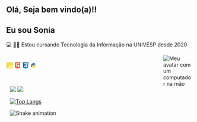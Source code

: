 ## Olá, Seja bem vindo(a)!!
## Eu sou **Sonia**

:computer: :woman_student: Estou cursando Tecnologia da Informação na UNIVESP desde 2020

 
 <img align="right" width="15%" src="https://octodex.github.com/images/octoliberty.png" hspace="1%" alt="Meu avatar com um computador na mão">
<div style="display: inline_block" style="margin: 10px"><br>
  <img align="center" alt="Js" width="3.5%" src="https://raw.githubusercontent.com/devicons/devicon/master/icons/javascript/javascript-plain.svg">
  
  <img align="center" alt="HTML" width="3.5%" src="https://raw.githubusercontent.com/devicons/devicon/master/icons/html5/html5-original.svg">
  
  <img align="center" alt="CSS" width="3.5%" src="https://raw.githubusercontent.com/devicons/devicon/master/icons/css3/css3-original.svg">
  
  <img align="center" alt="Python" width="3.5%" src="https://raw.githubusercontent.com/devicons/devicon/master/icons/python/python-original.svg">
</div>
  
##

<div style="margin: 10px"><br>
  <a href="mailto:soniamagosso@protonmail.com"><img src="https://img.shields.io/badge/Gmail-D14836?style=for-the-badge&logo=gmail&logoColor=white" target="_blank"></a>
  <a href="https://www.linkedin.com/in/sonia-barros-bb0170112/" target="_blank"><img src="https://img.shields.io/badge/-LinkedIn-%230077B5?style=for-the-badge&logo=linkedin&logoColor=white" target="_blank"></a> 
 
 [![Top Langs](https://github-readme-stats.vercel.app/api/top-langs/?username=Soniamagosso&layout=compact)](https://github.com/Soniamagosso/github-readme-stats)
    
   ![Snake animation](https://github.com/Soniamagosso/Soniamagosso/blob/output/github-contribution-grid-snake.svg)
</div>

